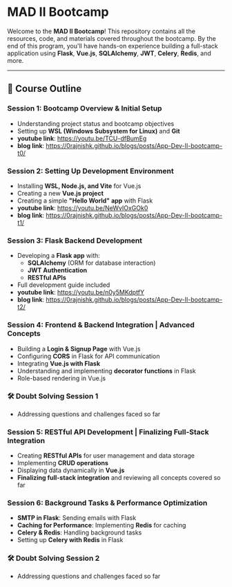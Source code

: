 #  MAD II Bootcamp

Welcome to the **MAD II Bootcamp**! This repository contains all the resources, code, and materials covered throughout the bootcamp. By the end of this program, you'll have hands-on experience building a full-stack application using **Flask**, **Vue.js**, **SQLAlchemy**, **JWT**, **Celery**, **Redis**, and more.

---

## 📌 Course Outline

### **Session 1: Bootcamp Overview & Initial Setup**
- Understanding project status and bootcamp objectives
- Setting up **WSL (Windows Subsystem for Linux)** and **Git**
- **youtube link**: https://youtu.be/TCU-dfBumEg
- **blog link**: https://0rajnishk.github.io/blogs/posts/App-Dev-II-bootcamp-t0/


### **Session 2: Setting Up Development Environment**
- Installing **WSL, Node.js, and Vite** for Vue.js
- Creating a new **Vue.js project**
- Creating a simple **"Hello World" app** with Flask
- **youtube link**: https://youtu.be/NeWvIOxGOk0
- **blog link**: https://0rajnishk.github.io/blogs/posts/App-Dev-II-bootcamp-t1/

### **Session 3: Flask Backend Development**
- Developing a **Flask app** with:
  - **SQLAlchemy** (ORM for database interaction)
  - **JWT Authentication**
  - **RESTful APIs**
- Full development guide included
- **youtube link**: https://youtu.be/n0y5MKdptfY
- **blog link**: https://0rajnishk.github.io/blogs/posts/App-Dev-II-bootcamp-t2/


### **Session 4: Frontend & Backend Integration | Advanced Concepts**
- Building a **Login & Signup Page** with Vue.js  
- Configuring **CORS** in Flask for API communication  
- Integrating **Vue.js with Flask**  
- Understanding and implementing **decorator functions** in Flask  
- Role-based rendering in Vue.js  

### **🛠️ Doubt Solving Session 1**
- Addressing questions and challenges faced so far  

### **Session 5: RESTful API Development | Finalizing Full-Stack Integration**
- Creating **RESTful APIs** for user management and data storage  
- Implementing **CRUD operations**  
- Displaying data dynamically in **Vue.js**  
- **Finalizing full-stack integration** and reviewing all concepts covered so far  

### **Session 6: Background Tasks & Performance Optimization**
- **SMTP in Flask**: Sending emails with Flask  
- **Caching for Performance**: Implementing **Redis** for caching  
- **Celery & Redis**: Handling background tasks  
- Setting up **Celery with Redis** in Flask  

### **🛠️ Doubt Solving Session 2**
- Addressing questions and challenges faced so far  